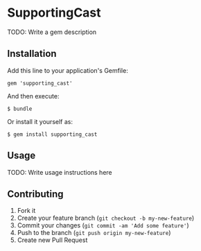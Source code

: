 # SupportingCast

TODO: Write a gem description

## Installation

Add this line to your application's Gemfile:

    gem 'supporting_cast'

And then execute:

    $ bundle

Or install it yourself as:

    $ gem install supporting_cast

## Usage

TODO: Write usage instructions here

## Contributing

1. Fork it
2. Create your feature branch (`git checkout -b my-new-feature`)
3. Commit your changes (`git commit -am 'Add some feature'`)
4. Push to the branch (`git push origin my-new-feature`)
5. Create new Pull Request
